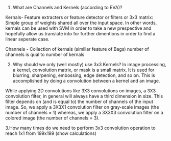 1. What are Channels and Kernels (according to EVA)?

Kernals- Feature extracters or feature detector or filters or 3x3 matrix: Simple group of weights shared all over the input space.
In other words, kernals can be used with SVM in order to take a new prespective and hopefully allow us translate into for further dimentions in order to find a linear seperate case.

Channels -  Collection of kernals (simillar feature of Bags)
number of channels is qual to number of kernals

2. Why should we only (well mostly) use 3x3 Kernels?
In image processing, a kernel, convolution matrix, or mask is a small matrix. It is used for blurring, sharpening, embossing, edge detection, and so on. This is accomplished by doing a convolution between a kernel and an image.

While applying 2D convolutions like 3X3 convolutions on images, a 3X3 convolution filter, in general will always have a third dimension in size. This filter depends on (and is equal to) the number of channels of the input image. So, we apply a 3X3X1 convolution filter on gray-scale images (the number of channels = 1) whereas, we apply a 3X3X3 convolution filter on a colored image (the number of channels = 3).

3.How many times do we need to perform 3x3 convolution operation to reach 1x1 from 199x199 (show calculations)








